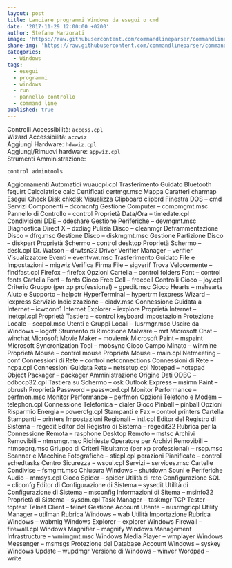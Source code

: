 ```yaml
---
layout: post
title: Lanciare programmi Windows da esegui o cmd
date: '2017-11-29 12:00:00 +0200'
author: Stefano Marzorati
image: 'https://raw.githubusercontent.com/commandlineparser/commandline/master/art/CommandLine20.png'
share-img: 'https://raw.githubusercontent.com/commandlineparser/commandline/master/art/CommandLine20.png'
categories:
  - Windows
tags:
  - esegui
  - programmi
  - windows
  - run
  - pannello controllo
  - command line
published: true
---
```

Controlli Accessibilità: `access.cpl`   
Wizard Accessibilità: `accwiz`   
Aggiungi Hardware: `hdwwiz.cpl`   
Aggiungi/Rimuovi hardware: `appwiz.cpl`   
Strumenti Amministrazione:   

	control admintools   

Aggiornamenti Automatici
	wuaucpl.cpl
Trasferimento Guidato Bluetooth
	fsquirt
Calcolatrice
	calc
Certificati
	certmgr.msc
Mappa Caratteri
	charmap
Esegui Check Disk
	chkdsk
Visualizza Clipboard
	clipbrd
    Finestra DOS – cmd
    Servizi Componenti – dcomcnfg
    Gestione Computer – compmgmt.msc
    Pannello di Controllo – control
    Proprietà Data/Ora – timedate.cpl
    Condivisioni DDE – ddeshare
    Gestione Periferiche – devmgmt.msc
    Diagnostica Direct X – dxdiag
    Pulizia Disco – cleanmgr
    Deframmentazione Disco – dfrg.msc
    Gestione Disco – diskmgmt.msc
    Gestione Partizione Disco – diskpart
    Proprietà Schermo – control desktop
    Proprietà Schermo – desk.cpl
    Dr. Watson – drwtsn32
    Driver Verifier Manager – verifier
    Visualizzatore Eventi – eventvwr.msc
    Trasferimento Guidato File e Impostazioni – migwiz
    Verifica Firma File – sigverif
    Trova Velocemente – findfast.cpl
    Firefox – firefox
    Opzioni Cartella – control folders
    Font – control fonts
    Cartella Font – fonts
    Gioco Free Cell – freecell
    Controlli Gioco – joy.cpl
    Criterio Gruppo (per xp professional) – gpedit.msc
    Gioco Hearts – mshearts
    Aiuto e Supporto – helpctr
    HyperTerminal – hypertrm
    Iexpress Wizard – iexpress
    Servizio Indicizzazione – ciadv.msc
    Connessione Guidata a Internet – icwconn1
    Internet Explorer – iexplore
    Proprietà Internet – inetcpl.cpl
    Proprietà Tastiera – control keyboard
    Impostazioin Protezione Locale – secpol.msc
    Utenti e Gruppi Locali – lusrmgr.msc
    Uscire da Windows – logoff
    Strumento di Rimozione Malware – mrt
    Microsoft Chat – winchat
    Microsoft Movie Maker – moviemk
    Microsoft Paint – mspaint
    Microsoft Syncronization Tool – mobsync
    Gioco Campo Minato – winmine
    Proprietà Mouse – control mouse
    Proprietà Mouse – main.cpl
    Netmeeting – conf
    Connessioni di Rete – control netconnections
    Connessioni di Rete – ncpa.cpl
    Connessioni Guidata Rete – netsetup.cpl
    Notepad – notepad
    Object Packager – packager
    Amministrazione Origine Dati ODBC – odbccp32.cpl
    Tastiera su Schermo – osk
    Outlook Express – msimn
    Paint – pbrush
    Proprietà Password – password.cpl
    Monitor Performance – perfmon.msc
    Monitor Performance – perfmon
    Opzioni Telefono e Modem – telephon.cpl
    Connessione Telefonica – dialer
    Gioco Pinball – pinball
    Opzioni Risparmio Energia – powercfg.cpl
    Stampanti e Fax – control printers
    Cartella Stampanti – printers
    Impostazioni Regionali – intl.cpl
    Editor del Registro di Sistema – regedit
    Editor del Registro di Sistema – regedit32
    Rubrica per la Connessione Remota – rasphone
    Desktop Remoto – mstsc
    Archivi Removibili – ntmsmgr.msc
    Richieste Operatore per Archivi Removibili – ntmsoprq.msc
    Griuppo di Criteri Risultante (per xp professional) – rsop.msc
    Scanner e Macchine Fotografiche – sticpl.cpl
    perazioni Pianificate – control schedtasks
    Centro Sicurezza – wscui.cpl
    Servizi – services.msc
    Cartelle Condivise – fsmgmt.msc
    Chiusura Windows – shutdown
    Souni e Periferiche Audio – mmsys.cpl
    Gioco Spider – spider
    Utilità di rete Configurazione SQL – cliconfg
    Editor di Configurazione di Sistema – sysedit
    Utilità di Configurazione di Sistema – msconfig
    Informazioni di Sitema – msinfo32
    Proprietà di Sistema – sysdm.cpl
    Task Manager – taskmgr
    TCP Tester – tcptest
    Telnet Client – telnet
    Gestione Account Utente – nusrmgr.cpl
    Utility Manager – utilman
    Rubrica Windows – wab
    Utilità Importazione Rubrica Windows – wabmig
    Windows Explorer – explorer
    Windows Firewall – firewall.cpl
    Windows Magnifier – magnify
    Windows Management Infrastructure – wmimgmt.msc
    Windows Media Player – wmplayer
    Windows Messenger – msmsgs
    Protezione del Database Account Windows – syskey
    Windows Update – wupdmgr
    Versione di Windows – winver
    Wordpad – write

